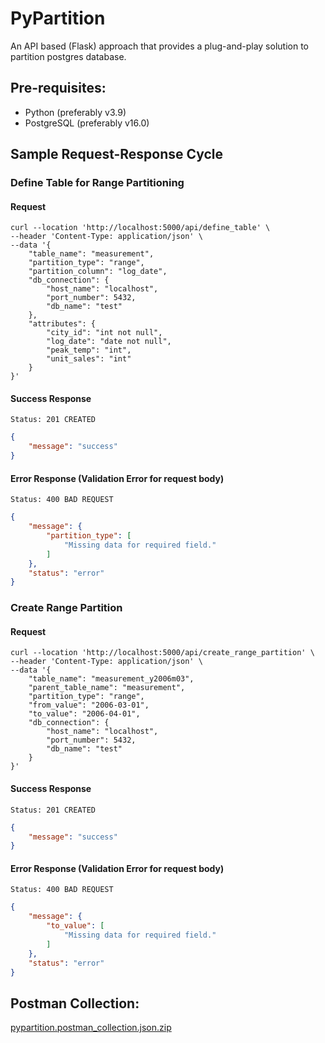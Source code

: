 # PyPartition

An API based (Flask) approach that provides a plug-and-play solution to partition postgres database.

## Pre-requisites:
- Python (preferably v3.9)
- PostgreSQL (preferably v16.0)

## Sample Request-Response Cycle
### Define Table for Range Partitioning
#### Request
```curl
curl --location 'http://localhost:5000/api/define_table' \
--header 'Content-Type: application/json' \
--data '{
    "table_name": "measurement",
    "partition_type": "range",
    "partition_column": "log_date",
    "db_connection": {
        "host_name": "localhost",
        "port_number": 5432,
        "db_name": "test"
    },
    "attributes": {
        "city_id": "int not null",
        "log_date": "date not null",
        "peak_temp": "int",
        "unit_sales": "int"
    }
}'
```
#### Success Response
`Status: 201 CREATED`
```json
{
    "message": "success"
}
```
#### Error Response (Validation Error for request body)
`Status: 400 BAD REQUEST`
```json
{
    "message": {
        "partition_type": [
            "Missing data for required field."
        ]
    },
    "status": "error"
}
```

### Create Range Partition
#### Request
```curl
curl --location 'http://localhost:5000/api/create_range_partition' \
--header 'Content-Type: application/json' \
--data '{
    "table_name": "measurement_y2006m03",
    "parent_table_name": "measurement",
    "partition_type": "range",
    "from_value": "2006-03-01",
    "to_value": "2006-04-01", 
    "db_connection": {
        "host_name": "localhost",
        "port_number": 5432,
        "db_name": "test"
    }
}'
```
#### Success Response
`Status: 201 CREATED`
```json
{
    "message": "success"
}
```
#### Error Response (Validation Error for request body)
`Status: 400 BAD REQUEST`
```json
{
    "message": {
        "to_value": [
            "Missing data for required field."
        ]
    },
    "status": "error"
}
```

## Postman Collection:
[pypartition.postman_collection.json.zip](https://github.com/dsvinod90/pypartition/files/13222682/pypartition.postman_collection.json.zip)

